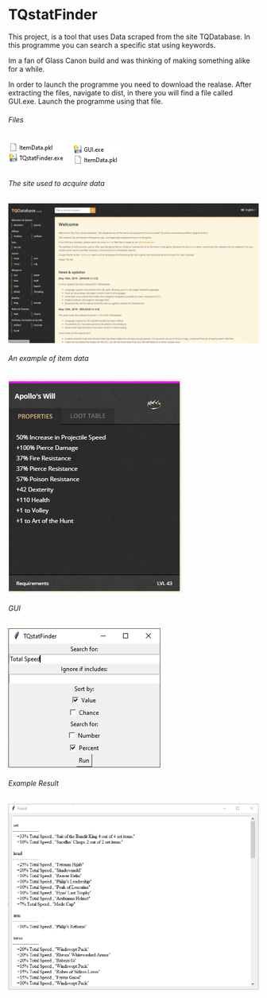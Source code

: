 # TQstatFinder
This project, is a tool that uses Data scraped from the site TQDatabase.
In this programme you can search a specific stat using keywords.

Im a fan of Glass Canon build and was thinking of making something alike for a while.

In order to launch the programme you need to download the realase.
After extracting the files, navigate to dist, in there you will find a file called GUI.exe.
Launch the programme using that file.
###### Files
![alt text](https://github.com/M2etroline/TQstatFinder/blob/main/files.png?raw=true)
![alt text](https://github.com/M2etroline/TQstatFinder/blob/main/files2.png?raw=true)
###### The site used to acquire data
![alt text](https://github.com/M2etroline/TQstatFinder/blob/main/Site.png?raw=true)
###### An example of item data
![alt text](https://github.com/M2etroline/TQstatFinder/blob/main/Item.png?raw=true)
###### GUI
![alt text](https://github.com/M2etroline/TQstatFinder/blob/main/GUI.png?raw=true)
###### Example Result
![alt text](https://github.com/M2etroline/TQstatFinder/blob/main/Result.png?raw=true)
